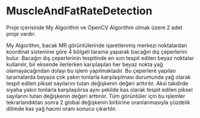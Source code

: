 # MuscleAndFatRateDetection
Proje içerisinde My Algorithm ve OpenCV Algorithm olmak üzere 2 adet proje vardır.

My Algorithm, bacak MR görüntülerinde işaretlenmiş merkezi noktalardan koordinat sistemine göre 4 bölgeli tarama yaparak bacağın dış çeperlerini bulur. Bacağın dış çeperlerinin tespitinde en son tespit edilen beyaz noktalar kullanılır, bir eksende ilerlerken karşılaşılan her beyaz nokta yağ olamayacağından dolayı bu işlem yapılmaktadır. Bu çeperlere yapılan taramalarda beyaza çok yakın tonlarla karşılaşılması durumunda yağ olarak tespit edilen piksel sayılarını tutan değişkenin değeri arttırılır. Aksi takdirde siyaha yakın tonlarla karşılaşılırsa aynı şekilde kas olarak tespit edilen piksel sayılarını tutan değişkenin değeri arttırılır. Tüm görüntüler için bu işlemler tekrarlandıktan sonra 2 global değişkenin birbirine oranlanmasıyla yüzdelik dilimde kas yağ hacmi oranı sonucu çıkartılır.
